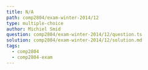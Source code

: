 ```yaml
---
title: N/A
path: comp2804/exam-winter-2014/12
type: multiple-choice
author: Michiel Smid
question: comp2804/exam-winter-2014/12/question.ts
solution: comp2804/exam-winter-2014/12/solution.md
tags:
  - comp2804
  - comp2804-exam
---
```


